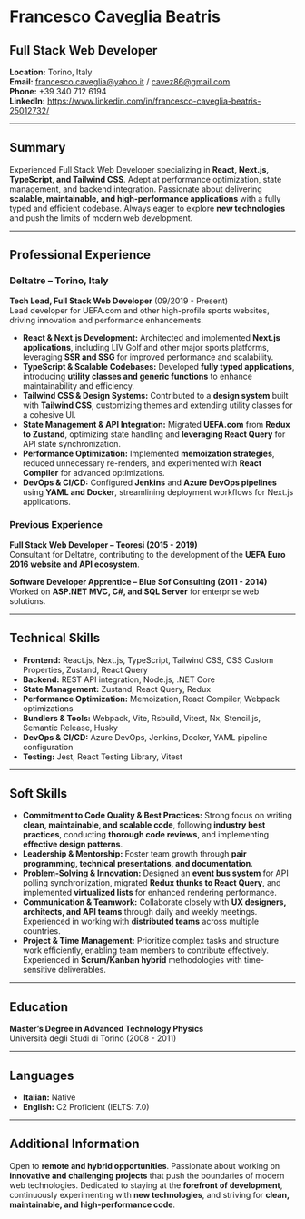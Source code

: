 # **Francesco Caveglia Beatris**

## **Full Stack Web Developer**

**Location:** Torino, Italy  
**Email:** [francesco.caveglia@yahoo.it](mailto:francesco.caveglia@yahoo.it) / [cavez86@gmail.com](mailto:cavez86@gmail.com)  
**Phone:** +39 340 712 6194  
**LinkedIn:** https://www.linkedin.com/in/francesco-caveglia-beatris-25012732/

---

## **Summary**

Experienced Full Stack Web Developer specializing in **React, Next.js, TypeScript, and Tailwind CSS**. Adept at performance optimization, state management, and backend integration. Passionate about delivering **scalable, maintainable, and high-performance applications** with a fully typed and efficient codebase. Always eager to explore **new technologies** and push the limits of modern web development.

---

## **Professional Experience**

### **Deltatre – Torino, Italy**

**Tech Lead, Full Stack Web Developer** (09/2019 - Present)  
Lead developer for UEFA.com and other high-profile sports websites, driving innovation and performance enhancements.

- **React & Next.js Development:** Architected and implemented **Next.js applications**, including LIV Golf and other major sports platforms, leveraging **SSR and SSG** for improved performance and scalability.
- **TypeScript & Scalable Codebases:** Developed **fully typed applications**, introducing **utility classes and generic functions** to enhance maintainability and efficiency.
- **Tailwind CSS & Design Systems:** Contributed to a **design system** built with **Tailwind CSS**, customizing themes and extending utility classes for a cohesive UI.
- **State Management & API Integration:** Migrated **UEFA.com** from **Redux to Zustand**, optimizing state handling and **leveraging React Query** for API state synchronization.
- **Performance Optimization:** Implemented **memoization strategies**, reduced unnecessary re-renders, and experimented with **React Compiler** for advanced optimizations.
- **DevOps & CI/CD:** Configured **Jenkins** and **Azure DevOps pipelines** using **YAML and Docker**, streamlining deployment workflows for Next.js applications.

### **Previous Experience**

**Full Stack Web Developer – Teoresi (2015 - 2019)**  
Consultant for Deltatre, contributing to the development of the **UEFA Euro 2016 website and API ecosystem**.

**Software Developer Apprentice – Blue Sof Consulting (2011 - 2014)**  
Worked on **ASP.NET MVC, C#, and SQL Server** for enterprise web solutions.

---

## **Technical Skills**

- **Frontend:** React.js, Next.js, TypeScript, Tailwind CSS, CSS Custom Properties, Zustand, React Query
- **Backend:** REST API integration, Node.js, .NET Core
- **State Management:** Zustand, React Query, Redux
- **Performance Optimization:** Memoization, React Compiler, Webpack optimizations
- **Bundlers & Tools:** Webpack, Vite, Rsbuild, Vitest, Nx, Stencil.js, Semantic Release, Husky
- **DevOps & CI/CD:** Azure DevOps, Jenkins, Docker, YAML pipeline configuration
- **Testing:** Jest, React Testing Library, Vitest

---

## **Soft Skills**

- **Commitment to Code Quality & Best Practices:** Strong focus on writing **clean, maintainable, and scalable code**, following **industry best practices**, conducting **thorough code reviews**, and implementing **effective design patterns**.
- **Leadership & Mentorship:** Foster team growth through **pair programming, technical presentations, and documentation**.
- **Problem-Solving & Innovation:** Designed an **event bus system** for API polling synchronization, migrated **Redux thunks to React Query**, and implemented **virtualized lists** for enhanced rendering performance.
- **Communication & Teamwork:** Collaborate closely with **UX designers, architects, and API teams** through daily and weekly meetings. Experienced in working with **distributed teams** across multiple countries.
- **Project & Time Management:** Prioritize complex tasks and structure work efficiently, enabling team members to contribute effectively. Experienced in **Scrum/Kanban hybrid** methodologies with time-sensitive deliverables.

---

## **Education**

**Master’s Degree in Advanced Technology Physics**  
Università degli Studi di Torino (2008 - 2011)

---

## **Languages**

- **Italian:** Native
- **English:** C2 Proficient (IELTS: 7.0)

---

## **Additional Information**

Open to **remote and hybrid opportunities**. Passionate about working on **innovative and challenging projects** that push the boundaries of modern web technologies. Dedicated to staying at the **forefront of development**, continuously experimenting with **new technologies**, and striving for **clean, maintainable, and high-performance code**.
